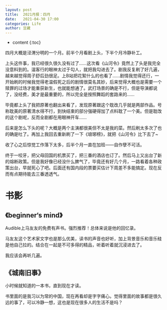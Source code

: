 ```yaml
---
layout: post
title:  2021月报：四月
date:   2021-04-30 17:00
categories: Life
author: 豆藏
---
```


* content
{:toc}

四月大概是泾渭分明的一个月。前半个月看剧上头，下半个月冷静补工。


上头这件事，我已经很久很久没有过了……这次看《山河令》竟然上了头是我完全没意料到的。温客行的眼神太过于勾人，就把我勾进去了。剧我反复刷了好几遍，越来越觉得周子舒后劲很足。上B站把花絮什么的也看了……剧情我觉得还行，一开始刷的时候我觉得老温假死之后的剧情很莫名其妙，后来觉得大概也是需要一个赎罪的过场才能重获新生，也就能想通了。武打场景的确是不行，但是导演都说了，没经费，美才是最重要的，所以完全是按照舞蹈的套路来的……

毕竟都上头了我把原著也翻出来看了，发现原著跟这个耽改几乎就是两部作品。号称耽美的原著清水得不行，到快结束的部分强硬得加了点料耽了一个美。但是耽改的这个剧呢，反而全剧都在用眼神开车……

后来是怎么下头的呢？大概是两个主演都很美但不太是我的菜。然后刷太多次了也的确是吐了。再加上我回去重新刷了一下《琅琊榜》，就把《山河令》比下去了~


收了心之后惊觉工作落下太多，后半个月一直在加班——自作孽不可活。





终于一咬牙，把父母回国的机票买了，把三番的酒店也订了。然后马上又出台了新的熔断政策。但是我好像已经没什么脾气了，毕竟还有好几个月，一路看着各种政策出台，早就死心了吧。后面还有国内段的票要买估计下周差不多能搞定。现在反而有点期待能去三番透透气。

# 书影

## 《beginner‘s mind》


Audible上马友友的免费有声书。强烈推荐！总体来说是他的回忆录。

马友友这个艺术家文字也是那么优美，读书的声音也好听，加上背景音乐和音乐硅是他自己拉的。结合在一起是不可多得的精品，听着听着就沉浸进去了。

我应该会再听几遍。


## 《城南旧事》

小时候就知道的一本书，直到现在才读。

书里面的是我习以为常的中国，现在再看却是字字痛心。觉得里面的故事都是很久远的事了，可以冷静一想，这也是现在很多人的生活不是吗？
